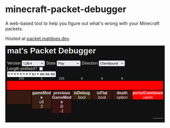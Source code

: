 # minecraft-packet-debugger

A web-based tool to help you figure out what's wrong with your Minecraft packets.

Hosted at [packet.matdoes.dev](https://packet.matdoes.dev).

![example of how it looks](example.png)
